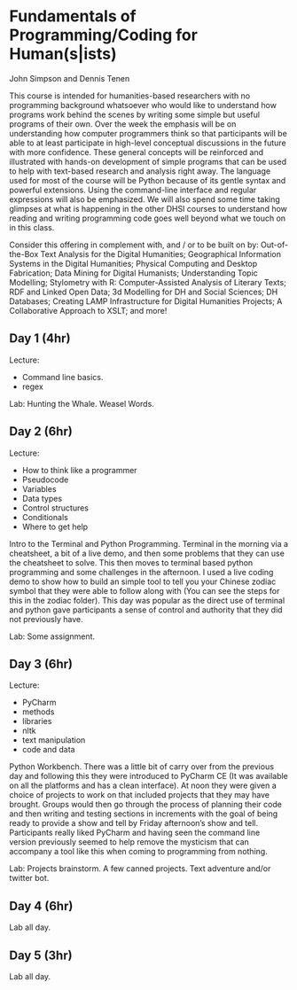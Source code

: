 # Fundamentals of Programming/Coding for Human(s|ists)
John Simpson and Dennis Tenen

This course is intended for humanities-based researchers with no programming
background whatsoever who would like to understand how programs work behind the
scenes by writing some simple but useful programs of their own. Over the week
the emphasis will be on understanding how computer programmers think so that
participants will be able to at least participate in high-level conceptual
discussions in the future with more confidence. These general concepts will be
reinforced and illustrated with hands-on development of simple programs that
can be used to help with text-based research and analysis right away. The
language used for most of the course will be Python because of its gentle
syntax and powerful extensions. Using the command-line interface and regular
expressions will also be emphasized. We will also spend some time taking
glimpses at what is happening in the other DHSI courses to understand how
reading and writing programming code goes well beyond what we touch on in this
class.

Consider this offering in complement with, and / or to be built on by:
Out-of-the-Box Text Analysis for the Digital Humanities; Geographical
Information Systems in the Digital Humanities; Physical Computing and Desktop
Fabrication; Data Mining for Digital Humanists; Understanding Topic Modelling;
Stylometry with R: Computer-Assisted Analysis of Literary Texts; RDF and Linked
Open Data; 3d Modelling for DH and Social Sciences; DH Databases; Creating LAMP
Infrastructure for Digital Humanities Projects; A Collaborative Approach to
XSLT; and more!

## Day 1 (4hr)

Lecture:
- Command line basics.
- regex

Lab: Hunting the Whale. Weasel Words.

## Day 2 (6hr)

Lecture:
- How to think like a programmer
- Pseudocode
- Variables
- Data types
- Control structures
- Conditionals
- Where to get help

Intro to the Terminal and Python Programming. Terminal in the morning via a
cheatsheet, a bit of a live demo, and then some problems that they can use the
cheatsheet to solve. This then moves to terminal based python programming and
some challenges in the afternoon. I used a live coding demo to show how to
build an simple tool to tell you your Chinese zodiac symbol that they were able
to follow along with (You can see the steps for this in the zodiac folder).
This day was popular as the direct use of terminal and python gave participants
a sense of control and authority that they did not previously have.

Lab: Some assignment.

## Day 3 (6hr)

Lecture:
- PyCharm
- methods
- libraries
- nltk
- text manipulation
- code and data

Python Workbench.  There was a little bit of carry over from the
previous day and following this they were introduced to PyCharm CE (It was
available on all the platforms and has a clean interface). At noon they were
given a choice of projects to work on that included projects that they may have
brought.  Groups would then go through the process of planning their code and
then writing and testing sections in increments with the goal of being ready to
provide a show and tell by Friday afternoon’s show and tell. Participants
really liked PyCharm and having seen the command line version previously seemed
to help remove the mysticism that can accompany a tool like this when coming
to programming from nothing.

Lab: Projects brainstorm. A few canned projects. Text adventure and/or twitter
bot.

## Day 4 (6hr)

Lab all day.

## Day 5 (3hr)

Lab all day.
